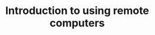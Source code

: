 ---
title: "Introduction to using remote computers"
teaching: 15
exercises: 10
questions:
- "How can I log into a remote computer"
objectives:
- "Use ssh to log into the UNIX shell on a remote computer"
keypoints:
- ""
---